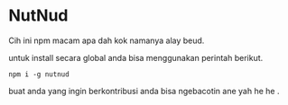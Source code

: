 # NutNud

Cih ini npm macam apa dah kok namanya alay beud.

untuk install secara global anda bisa menggunakan perintah berikut.

```
npm i -g nutnud
```

buat anda yang ingin berkontribusi anda bisa ngebacotin ane yah he he .
